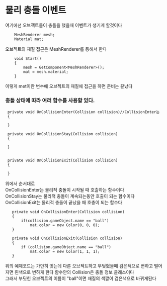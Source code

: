 # 물리 충돌 이벤트
여기에선 오브젝트들이 충돌을 했을때 이벤트가 생기게 할것이다
```
    MeshRenderer mesh;
    Material mat;
```
오브젝트의 재질 접근은 MeshRenderer를 통해서 한다
```
    void Start()
    {
        mesh = GetComponent<MeshRenderer>();
        mat = mesh.material;
    }
```
이렇게 met이란 변수에 오브젝트의 재질에 접근을 하면 준비는 끝났다
### 충돌 상태에 따라 여러 함수를 사용할 있다.
```
 private void OnCollisionEnter(Collision collision)//CollisionEnter는 
 {

 }

 private void OnCollisionStay(Collision collision)
 {
     
 }


 private void OnCollisionExit(Collision collision)
 {

 }
```
위에서 순서대로  
OnCollisionEnter는 물리적 충돌이 시작될 때 호출하는 함수이다  
OnCollisionStay는 물리적 충돌이 계속되는동안 호출이 되는 함수이다  
OnCollisionExit는 물리적 충돌이 끝났을 때 호충이 되는 함수다
```
   private void OnCollisionEnter(Collision collision)
   {                          
       if(collision.gameObject.name == "ball")
           mat.color = new Color(0, 0, 0); 
   }

   private void OnCollisionExit(Collision collision)
   {
       if (collision.gameObject.name == "ball")
           mat.color = new Color(1, 1, 1);
   }
```
위의 예제코드는 가만히 잇는데 다른 오브젝트하고 부딪혔을때 검은색으로 변하고 떨어지면 흰색으로 변하게 한다
함수안의 Collision은 충돌 정보 클래스이다  
그래서 부딧힌 오브젝트의 이름이 "ball"이면 재질의 색깔이 검은색으로 바뀌게된다
